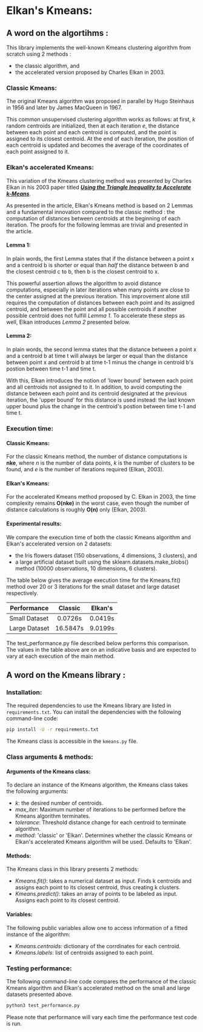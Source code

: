 # Elkan's Kmeans:
## A word on the algortihms :

This library implements the well-known Kmeans clustering algorithm from scratch using 2 methods : 
- the classic algorithm, and
- the accelerated version proposed by Charles Elkan in 2003.

### Classic Kmeans:
The original Kmeans algorithm was proposed in parallel by Hugo Steinhaus in 1956 and later by James MacQueen in 1967. 

This common unsupervised clustering algorithm works as follows: at first, _k_ random centroids are initialized, then at each iteration _e_, the distance between each point and each centroid is computed, and the point is assigned to its closest centroid.  At the end of each iteration, the position of each centroid is updated and becomes the average of the coordinates of each point assigned to it.

### Elkan's accelerated Kmeans:
This variation of the Kmeans clustering method was presented by Charles Elkan in his 2003 paper titled [__*Using the Triangle Inequality to Accelerate k-Means*__](https://www.aaai.org/Papers/ICML/2003/ICML03-022.pdf). 

As presented in the article, Elkan's Kmeans method is based on 2 Lemmas and a fundamental innovation compared to the classic method : the computation of distances between centroids at the beginning of each iteration. The proofs for the following lemmas are trivial and presented in the article.

#### Lemma 1:
In plain words, the first Lemma states that if the distance between a point x and a centroid b is shorter or equal than *half* the distance between b and the closest centroid c to b, then b is the closest centroid to x.

This powerful assertion allows the algorithm to avoid distance computations, especially in later iterations when many points are close to the center assigned at the previous iteration.  This improvement alone still requires the computation of distances between each point and its assigned centroid, and between the point and all possible centroids if another possible centroid does not fulfill *Lemma 1*. To accelerate these steps as well, Elkan introduces *Lemma 2* presented below.

#### Lemma 2:
In plain words, the second lemma states that the distance between a point x and a centroid b at time t will always be larger or equal than the distance between point x and centroid b at time t-1 minus the change in centroid b's postion between time t-1 and time t.

With this, Elkan introduces the notion of 'lower bound' between each point and all centroids not assigned to it.  In addition, to avoid computing the distance between each point and its centroid designated at the previous iteration, the 'upper bound' for this distance is used instead: the last known upper bound plus the change in the centroid's postion between time t-1 and time t.

### Execution time:
#### Classic Kmeans:
For the classic Kmeans method, the number of distance computations is __nke__, where _n_ is the number of data points, _k_ is the number of clusters to be found, and _e_ is the number of iterations required (Elkan, 2003).

#### Elkan's Kmeans: 
For the accelerated Kmeans method proposed by C. Elkan in 2003, the time complexity remains __O(nke)__ in the worst case, even though the number of distance calculations is roughly __O(n)__ only (Elkan, 2003).

#### Experimental results:
We compare the execution time of both the classic Kmeans algorithm and Elkan's accelerated version on 2 datasets:
- the Iris flowers dataset (150 observations, 4 dimensions, 3 clusters), and 
- a large artificial dataset built using the sklearn.datasets.make_blobs() method (10000 observations, 10 dimensions, 6 clusters).

The table below gives the average execution time for the Kmeans.fit() method over 20 or 3 iterations for the small dataset and large dataset respectively.

| Performance        | Classic           | Elkan's  |
| ------------- |:-------------:| :-----:|
| Small Dataset | 0.0726s | 0.0419s |
| Large Dataset  | 16.5847s      |   9.0199s |

The test_performance.py file described below performs this comparison. The values in the table above are on an indicative basis and are expected to vary at each execution of the main method.

## A word on the Kmeans library :
### Installation:

The required dependencies to use the Kmeans library are listed
in `requirements.txt`. You can install the dependencies with the
following command-line code:

```bash
pip install -U -r requirements.txt
```

The Kmeans class is accessible in the `kmeans.py` file.

### Class arguments & methods:
#### Arguments of the Kmeans class:
To declare an instance of the Kmeans algorithm, the Kmeans class takes the following arguments:
- _k_: the desired number of centroids.
- _max_iter_: Maximum number of iterations to be performed before the Kmeans algorithm terminates.
- _tolerance_: Threshold distance change for each centroid to terminate algorithm.
- _method_: 'classic' or 'Elkan'. Determines whether the classic Kmeans or Elkan's accelerated Kmeans algorithm will be used. Defaults to 'Elkan'.

#### Methods:
The Kmeans class in this library presents 2 methods:
- _Kmeans.fit()_: takes a numerical dataset as input.  Finds k centroids and assigns each point to its closest centroid, thus creating k clusters.
- _Kmeans.predict()_: takes an array of points to be labeled as input. Assigns each point to its closest centroid.

#### Variables:
The following public variables allow one to access information of a fitted instance of the algorithm:
- _Kmeans.centroids_: dictionary of the corrdinates for each centroid.
- _Kmeans.labels_: list of centroids assigned to each point.

### Testing performance:
The following command-line code compares the performance of the classic Kmeans algorithm and 
Elkan's accelerated method on the small and large datasets presented above.

```bash
python3 test_performance.py
```

Please note that performance will vary each time the performance test code is run.
